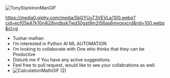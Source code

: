 ![TonyStarkIronManGIF](https://user-images.githubusercontent.com/66706496/152694990-d4c745c8-6e7e-4d2b-9ca2-558d751f09d2.gif)

https://media0.giphy.com/media/5bGYUuT3VEVLa/100.webp?cid=ecf05e47k10n4l28vrdbsk7ied30gst9m2t56as6myoxxcrd&rid=100.webp&ct=g
-  Tushar malhan
- I’m interested in Python AI ML AUTOMATION
- I’m looking to collaborate with One who thinks that they can be Productive 
- Disturb me if You have any active suggestions.
- Feel free to pull request, would like to see your collabrations as well.
- ![CalculationMathGIF (2)](https://user-images.githubusercontent.com/66706496/152695085-ee1fc9aa-c39a-4216-b7e7-6ed2a2815b79.gif)


<!---
tushar2malhan/tushar2malhan is a ✨ special ✨ repository because its `README.md` (this file) appears on your GitHub profile.
You can click the Preview link to take a look at your changes.
--->
